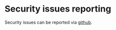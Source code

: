 # Security issues reporting

Security issues can be reported via [github](https://github.com/eclipse-biscuit/biscuit-rust/security). 

